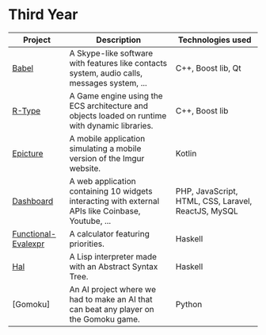 # Third Year

| Project | Description | Technologies used |
|---------|-------------|-------------------|
| [Babel] | A Skype-like software with features like contacts system, audio calls, messages system, ... | C++, Boost lib, Qt |
| [R-Type] | A Game engine using the ECS architecture and objects loaded on runtime with dynamic libraries. | C++, Boost lib |
| [Epicture] | A mobile application simulating a mobile version of the Imgur website. | Kotlin |
| [Dashboard] | A web application containing 10 widgets interacting with external APIs like Coinbase, Youtube, ... | PHP, JavaScript, HTML, CSS, Laravel, ReactJS, MySQL |
| [Functional-Evalexpr] | A calculator featuring priorities. | Haskell |
| [Hal] | A Lisp interpreter made with an Abstract Syntax Tree. | Haskell |
| [Gomoku] | An AI project where we had to make an AI that can beat any player on the Gomoku game. | Python |

[Babel]: https://github.com/kevinpruvost/kevinpruvost_epitech/tree/master/ThirdYear/Babel
[R-Type]: https://github.com/kevinpruvost/kevinpruvost_epitech/tree/master/ThirdYear/R-type
[Epicture]: https://github.com/kevinpruvost/kevinpruvost_epitech/tree/master/ThirdYear/Epicture
[Dashboard]: https://github.com/kevinpruvost/kevinpruvost_epitech/tree/master/ThirdYear/Dashboard
[Functional-Evalexpr]: https://github.com/kevinpruvost/kevinpruvost_epitech/tree/master/ThirdYear/Functional-Evalexpr
[Hal]: https://github.com/kevinpruvost/kevinpruvost_epitech/tree/master/ThirdYear/Hal
